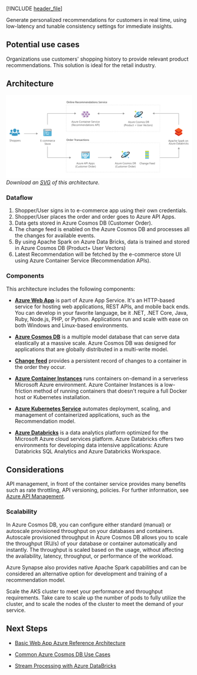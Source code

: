 [!INCLUDE [header_file](../../../includes/sol-idea-header.md)]

Generate personalized recommendations for customers in real time, using low-latency and tunable consistency settings for immediate insights.

## Potential use cases

Organizations use customers' shopping history to provide relevant product recommendations. This solution is ideal for the retail industry.

## Architecture

![Architecture diagram: shopper logs into e-commerce app, places order, it goes to Azure A P I Apps, data saved in Azure Cosmos D B, recommendations provided.](../media/personalization-using-cosmos-db.png)
*Download an [SVG](../media/personalization-using-cosmos-db.svg) of this architecture.*

### Dataflow

1. Shopper/User signs in to e-commerce app using their own credentials.
1. Shopper/User places the order and order goes to Azure API Apps.
1. Data gets stored in Azure Cosmos DB (Customer Order).
1. The change feed is enabled on the Azure Cosmos DB and processes all the changes for available events.
1. By using Apache Spark on Azure Data Bricks, data is trained and stored in Azure Cosmos DB (Product+ User Vectors)
1. Latest Recommendation will be fetched by the e-commerce store UI using Azure Container Service (Recommendation APIs).

### Components

This architecture includes the following components:

* [**Azure Web App**](/azure/app-service/overview) is part of Azure App Service. It's an HTTP-based service for hosting web applications, REST APIs, and mobile back ends. You can develop in your favorite language, be it .NET, .NET Core, Java, Ruby, Node.js, PHP, or Python. Applications run and scale with ease on both Windows and Linux-based environments.

* [**Azure Cosmos DB**](/azure/cosmos-db/introduction) is a multiple model database that can serve data elastically at a massive scale. Azure Cosmos DB was designed for applications that are globally distributed in a multi-write model.

* [**Change feed**](/azure/cosmos-db/change-feed) provides a persistent record of changes to a container in the order they occur.

* [**Azure Container Instances**](/azure/container-instances/container-instances-overview) runs containers on-demand in a serverless Microsoft Azure environment. Azure Container Instances is a low-friction method of running containers that doesn't require a full Docker host or Kubernetes installation.

* [**Azure Kubernetes Service**](/azure/aks) automates deployment, scaling, and management of containerized applications, such as the Recommendation model.

* [**Azure Databricks**](/azure/databricks) is a data analytics platform optimized for the Microsoft Azure cloud services platform. Azure Databricks offers two environments for developing data intensive applications: Azure Databricks SQL Analytics and Azure Databricks Workspace.

## Considerations

API management, in front of the container service provides many benefits such as rate throttling, API versioning, policies.  For further information, see [Azure API Management](/azure/api-management/api-management-key-concepts).

### Scalability

In Azure Cosmos DB, you can configure either standard (manual) or autoscale provisioned throughput on your databases and containers. Autoscale provisioned throughput in Azure Cosmos DB allows you to scale the throughput (RU/s) of your database or container automatically and instantly. The throughput is scaled based on the usage, without affecting the availability, latency, throughput, or performance of the workload.

Azure Synapse also provides native Apache Spark capabilities and can be considered an alternative option for development and training of a recommendation model.

Scale the AKS cluster to meet your performance and throughput requirements. Take care to scale up the number of pods to fully utilize the cluster, and to scale the nodes of the cluster to meet the demand of your service.

## Next Steps

* [Basic Web App Azure Reference Architecture](../../reference-architectures/app-service-web-app/basic-web-app.yml?tabs=cli)

* [Common Azure Cosmos DB Use Cases](/azure/cosmos-db/use-cases)

* [Stream Processing with Azure DataBricks](../../reference-architectures/data/stream-processing-databricks.yml)
